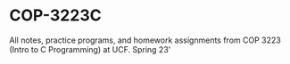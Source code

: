 # COP-3223C
All notes, practice programs, and homework assignments from COP 3223 (Intro to C Programming) at UCF. Spring 23'
